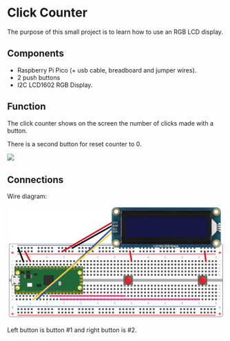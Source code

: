 # Click Counter

The purpose of this small project is to learn how to use an RGB LCD display.

## Components

- Raspberry Pi Pico (+ usb cable, breadboard and jumper wires).
- 2 push buttons
- I2C LCD1602 RGB Display.

## Function

The click counter shows on the screen the number of clicks made with a button.

There is a second button for reset counter to 0.

![](./images/click-counter.gif)

## Connections

Wire diagram:

![](./images/protoboard-1.png)

Left button is button #1 and right button is #2.
